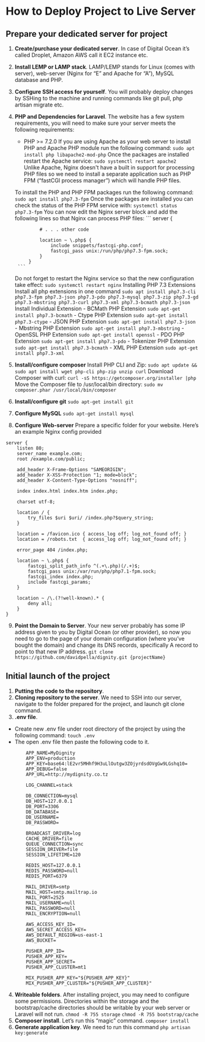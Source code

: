 # How to Deploy Project to Live Server

## Prepare your dedicated server for project
1. **Create/purchase your dedicated server**. In case of Digital Ocean it’s called Droplet, Amazon AWS call it EC2 instance etc.
2. **Install LEMP or LAMP stack**. LAMP/LEMP stands for Linux (comes with server), web-server (Nginx for “E” and Apache for “A”), MySQL database and PHP. 
3. **Configure SSH access for yourself**. You will probably deploy changes by SSHing to the machine and running commands like git pull, php artisan migrate etc. 
4. **PHP and Dependencies for Laravel**. The website has a few system requirements, you will need to make sure your server meets the following requirements:
    - PHP >= 7.2.0
    If you are using Apache as your web server to install PHP and Apache PHP module run the following command:
        `sudo apt install php libapache2-mod-php`
    Once the packages are installed restart the Apache service:
        `sudo systemctl restart apache2`  
    Unlike Apache, Nginx doesn't have a built in support for processing PHP files so we need to install a separate application such as PHP FPM (“fastCGI process manager”) which will handle PHP files.
    
    To install the PHP and PHP FPM packages run the following command:
        `sudo apt install php7.3-fpm`
    Once the packages are installed you can check the status of the PHP FPM service with:
        `systemctl status php7.3-fpm`
    You can now edit the Nginx server block and add the following lines so that Nginx can process PHP files:
        ```
            server {
            
                # . . . other code
            
                location ~ \.php$ {
                    include snippets/fastcgi-php.conf;
                    fastcgi_pass unix:/run/php/php7.3-fpm.sock;
                }
            }
        ```
    Do not forget to restart the Nginx service so that the new configuration take effect:
        `sudo systemctl restart nginx`
    Installing PHP 7.3 Extensions
        Install all php extensions in one command
            `sudo apt install php7.3-cli php7.3-fpm php7.3-json php7.3-pdo php7.3-mysql php7.3-zip php7.3-gd  php7.3-mbstring php7.3-curl php7.3-xml php7.3-bcmath php7.3-json`
        Install Individual Extension
        - BCMath PHP Extension
            `sudo apt-get install php7.3-bcmath`
        - Ctype PHP Extension
            `sudo apt-get install php7.3-ctype`
        - JSON PHP Extension
            `sudo apt-get install php7.3-json`
        - Mbstring PHP Extension
            `sudo apt-get install php7.3-mbstring`
        - OpenSSL PHP Extension
            `sudo apt-get install openssl`
        - PDO PHP Extension
            `sudo apt-get install php7.3-pdo`
        - Tokenizer PHP Extension
            `sudo apt-get install php7.3-bcmath`
        - XML PHP Extension
            `sudo apt-get install php7.3-xml`
            
5. **Install/configure composer**
Install PHP CLI and Zip:
    `sudo apt update && sudo apt install wget php-cli php-zip unzip curl`
Download Composer with curl:
    `curl -sS https://getcomposer.org/installer |php`
Move the Composer file to /usr/local/bin directory:
    `sudo mv composer.phar /usr/local/bin/composer`
6. **Install/configure git**
    `sudo apt-get install git`
7. **Configure MySQL**
    `sudo apt-get install mysql`
8. **Configure Web-server** Prepare a specific folder for your website. Here’s an example Nginx config provided
```
server {
    listen 80;
    server_name example.com;
    root /example.com/public;
    
    add_header X-Frame-Options "SAMEORIGIN";
    add_header X-XSS-Protection "1; mode=block";
    add_header X-Content-Type-Options "nosniff";
    
    index index.html index.htm index.php;
    
    charset utf-8;
    
    location / {
        try_files $uri $uri/ /index.php?$query_string;
    }
    
    location = /favicon.ico { access_log off; log_not_found off; }
    location = /robots.txt  { access_log off; log_not_found off; }
    
    error_page 404 /index.php;
    
    location ~ \.php$ {
        fastcgi_split_path_info ^(.+\.php)(/.+)$;
        fastcgi_pass unix:/var/run/php/php7.1-fpm.sock;
        fastcgi_index index.php;
        include fastcgi_params;
    }
    
    location ~ /\.(?!well-known).* {
        deny all;
    }
}
```
9. **Point the Domain to Server**. Your new server probably has some IP address given to you by Digital Ocean (or other provider), so now you need to go to the page of your domain configuration (where you’ve bought the domain) and change its DNS records, specifically A record to point to that new IP address.
`git clone https://github.com/davidpella/dignity.git {projectName}`

## Initial launch of the project
1. **Putting the code to the repository**.
2. **Cloning repository to the server**. We need to SSH into our server, navigate to the folder prepared for the project, and launch git clone command.
3. **.env file**. 
- Create new .env file under root directory of the project by using the following command: 
    `touch .env`
- The open .env file then paste the following code to it.
    ```
        APP_NAME=MyDignity
        APP_ENV=production
        APP_KEY=base64:lE2vr5MHhf9H3uLlOutgw3ZOjyrdsdOVgGw9LGshq10=
        APP_DEBUG=false
        APP_URL=http://mydignity.co.tz
        
        LOG_CHANNEL=stack
        
        DB_CONNECTION=mysql
        DB_HOST=127.0.0.1
        DB_PORT=3306
        DB_DATABASE=
        DB_USERNAME=
        DB_PASSWORD=
        
        BROADCAST_DRIVER=log
        CACHE_DRIVER=file
        QUEUE_CONNECTION=sync
        SESSION_DRIVER=file
        SESSION_LIFETIME=120
        
        REDIS_HOST=127.0.0.1
        REDIS_PASSWORD=null
        REDIS_PORT=6379
        
        MAIL_DRIVER=smtp
        MAIL_HOST=smtp.mailtrap.io
        MAIL_PORT=2525
        MAIL_USERNAME=null
        MAIL_PASSWORD=null
        MAIL_ENCRYPTION=null
        
        AWS_ACCESS_KEY_ID=
        AWS_SECRET_ACCESS_KEY=
        AWS_DEFAULT_REGION=us-east-1
        AWS_BUCKET=
        
        PUSHER_APP_ID=
        PUSHER_APP_KEY=
        PUSHER_APP_SECRET=
        PUSHER_APP_CLUSTER=mt1
        
        MIX_PUSHER_APP_KEY="${PUSHER_APP_KEY}"
        MIX_PUSHER_APP_CLUSTER="${PUSHER_APP_CLUSTER}"

    ```
  
4. **Writeable folders**. After installing project, you may need to configure some permissions. Directories within the storage and the bootstrap/cache directories should be writable by your web server or Laravel will not run. 
    `chmod -R 755 storage`
    `chmod -R 755 bootstrap/cache`
5. **Composer install**. Let’s run this “magic” command.
    `composer install`
6. **Generate application key**. We need to run this command
    `php artisan key:generate`




